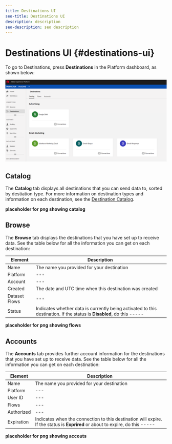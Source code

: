 ```yaml
---
title: Destinations UI
seo-title: Destinations UI
description: description
seo-description: seo description
---
```


# Destinations UI {#destinations-ui}

To go to Destinations, press **Destinations** in the Platform dashboard, as shown below:

![Destinations-overview](/help/rtcdp/destinations/assets/destinations-overview.png)

## Catalog

The **Catalog** tab displays all destinations that you can send data to, sorted by destiation type. For more information on destination types and information on each destination, see the [Destination Catalog](/help/rtcdp/destinations/destinations-catalog.md).

**placeholder for png showing catalog**

## Browse

The **Browse** tab displays the destinations that you have set up to receive data. See the table below for all the information you can get on each destination:


Element | Description 
---------|----------
 Name | The name you provided for your destination
 Platform | ---
 Account | ---
 Created | The date and UTC time when this destination was created
 Dataset Flows | ---
 Status | Indicates whether data is currently being activated to this destination. If the status is **Disabled**, do this -----

 **placeholder for png showing flows**

## Accounts

The **Accounts** tab provides further account information for the destinations that you have set up to receive data. See the table below for all the information you can get on each destination:

Element | Description 
---------|----------
 Name | The name you provided for your destination
 Platform | ---
 User ID | ---
 Flows | ---
 Authorized | ---
 Expiration | Indicates when the connection to this destination will expire. If the status is **Exprired** or about to expire, do this -----

 **placeholder for png showing accouts**
